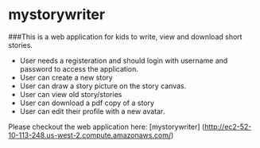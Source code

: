 # mystorywriter

###This is a web application for kids to write, view and download short stories. 
- User needs a registeration and should login with username and password to access the application.
- User can create a new story
- User can draw a story picture on the story canvas.
- User can view old story/stories
- User can download a pdf copy of a story
- User can edit their profile with a new avatar.

Please checkout the web application here: [mystorywriter] (http://ec2-52-10-113-248.us-west-2.compute.amazonaws.com/)


